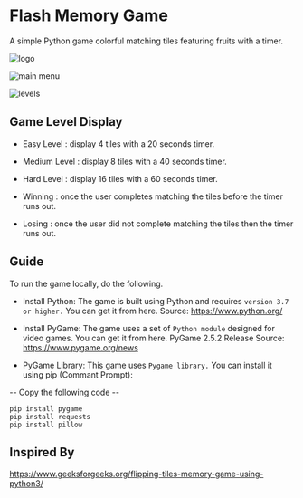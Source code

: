 # Flash Memory Game

A simple Python game colorful matching tiles featuring fruits with a timer.

![logo](https://github.com/user-attachments/assets/799f8bfe-406c-4ac9-a16c-d9430b037556)

![main menu](https://github.com/user-attachments/assets/6721818a-c682-4a77-9df7-9c444725a334)

![levels](https://github.com/user-attachments/assets/95b050bb-22fe-4a14-be39-71f6f1707bee)

## Game Level Display

* Easy Level    : display 4 tiles with a 20 seconds timer.
  
* Medium Level  : display 8 tiles with a 40 seconds timer.
  
* Hard Level    : display 16 tiles with a 60 seconds timer.

* Winning   : once the user completes matching the tiles before the timer runs out.
  
* Losing    : once the user did not complete matching the tiles then the timer runs out.


## Guide

To run the game locally, do the following.
* Install Python: The game is built using Python and requires `version 3.7 or higher.` You can get it from here.
 Source: https://www.python.org/

* Install PyGame: The game uses a set of `Python module` designed for video games. You can get it from here. PyGame 2.5.2 Release Source:
 https://www.pygame.org/news

* PyGame Library: This game uses `Pygame library.` You can install it using pip (Commant Prompt):

--  Copy the following code  --

```
pip install pygame
pip install requests
pip install pillow
```

## Inspired By
https://www.geeksforgeeks.org/flipping-tiles-memory-game-using-python3/
